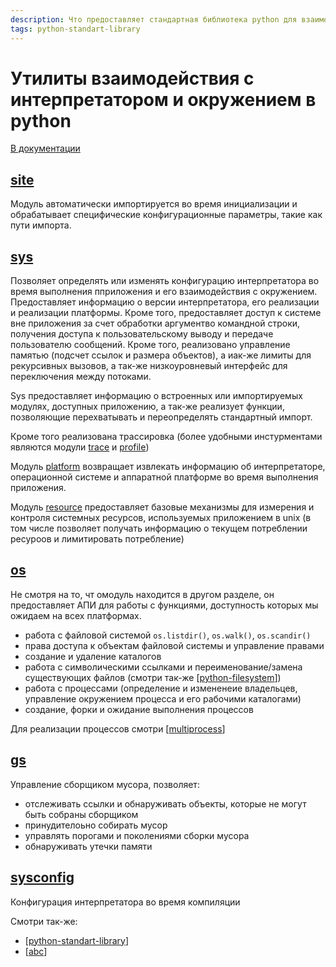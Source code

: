 ```yaml
---
description: Что предоставляет стандартная библиотека python для взаимодействия с интерпретатором и окружением
tags: python-standart-library
---
```

# Утилиты взаимодействия с интерпретатором и окружением в python

[В документации](https://docs.python.org/3/library/python.html)

## [site](https://docs.python.org/3/library/site.html)

Модуль автоматически импортируется во время инициализации и обрабатывает специфические конфигурационные параметры, такие как пути импорта.

## [sys](https://docs.python.org/3/library/sys.html)

Позволяет определять или изменять конфигурацию интерпретатора во время выполнения пприложения и его взаимодействия с окружением. Предоставляет информацию о версии интерпретатора, его реализации и реализации платформы. Кроме того, предоставляет доступ к системе вне приложения за счет обработки аргументво командной строки, получения доступа к пользовательскому выводу и передаче пользователю сообщений. Кроме того, реализовано управление памятью (подсчет ссылок и размера объектов), а иак-же лимиты для рекурсивных вызовов, а так-же низкоуровневый интерфейс для переключения между потоками.

Sys предоставляет информацию о встроенных или импортируемых модулях, доступных приложению, а так-же реализует функции, позволяющие перехватывать и переопределять стандартный импорт.

Кроме того реализована трассировка (более удобными инстурментами являются модули [trace](https://docs.python.org/3/library/trace.html) и [profile](https://docs.python.org/3/library/profile.html))

Модуль [platform](https://docs.python.org/3/library/platform.html) возвращает извлекать информацию об интерпретаторе, операционной системе и аппаратной платформе во время выполнения приложения.

Модуль [resource](https://docs.python.org/3/library/resource.html) предоставляет базовые механизмы для измерения и контроля системных ресурсов, используемых приложением в unix (в том числе позволяет получать информацию о текущем потреблении ресуроов и лимитировать потребление)

## [os](https://docs.python.org/3/library/os.html)

Не смотря на то, чт омодуль находится в другом разделе, он предоставляет АПИ для работы с функциями, доступность которых мы ожидаем на всех платформах.

- работа с файловой системой `os.listdir()`, `os.walk()`, `os.scandir()`
- права доступа к объектам файловой системы и управление правами
- создание и удаление каталогов
- работа  с символическими ссылками и переименование/замена существующих файлов (смотри так-же [[python-filesystem]])
- работа с процессами (определение и измененеие владельцев, управление окружением процесса и его рабочими каталогами)
- создание, форки и ожидание выполнения процессов

Для реализации процессов смотри [[multiprocess]]

## [gs](https://docs.python.org/3/library/gc.html)

Управление сборщиком мусора, позволяет:

- отслеживать ссылки и обнаруживать объекты, которые не могут быть собраны сборщиком
- принудителоьно собирать мусор
- управлять порогами и поколениями сборки мусора
- обнаруживать утечки памяти

## [sysconfig](https://docs.python.org/3/library/sysconfig.html)

Конфигурация интерпретатора во время компиляции

Смотри так-же:

- [[python-standart-library]]
- [[abc]]

[//begin]: # "Autogenerated link references for markdown compatibility"
[python-filesystem]: python-filesystem "Работа с файлами"
[multiprocess]: multiprocess "Управление процессами в python"
[python-standart-library]: ../lists/python-standart-library "Стандартная библиотека python - список заметок"
[abc]: abc "Abc"
[//end]: # "Autogenerated link references"
